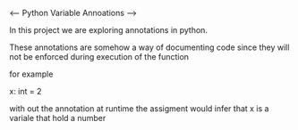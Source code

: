 <-- Python Variable Annoations -->

In this project we are exploring annotations in python.

These annotations are somehow a way of documenting code since they will not be
enforced during execution of the function

for example

x: int = 2

with out the annotation at runtime the assigment would infer that x is a variale that hold a number
